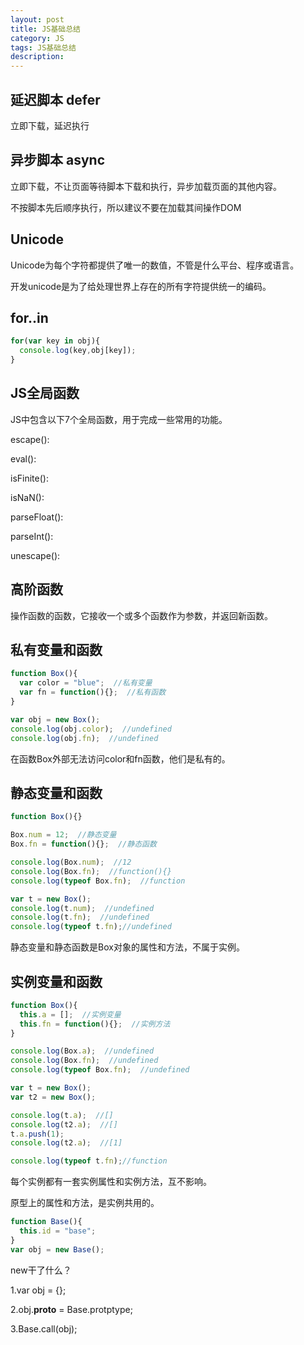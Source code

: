 ```yaml
---
layout: post
title: JS基础总结
category: JS
tags: JS基础总结
description: 
---
```


## 延迟脚本 defer
立即下载，延迟执行

## 异步脚本 async
立即下载，不让页面等待脚本下载和执行，异步加载页面的其他内容。

不按脚本先后顺序执行，所以建议不要在加载其间操作DOM

## Unicode
Unicode为每个字符都提供了唯一的数值，不管是什么平台、程序或语言。

开发unicode是为了给处理世界上存在的所有字符提供统一的编码。

## for..in
```js
for(var key in obj){
  console.log(key,obj[key]);
}
```

## JS全局函数
JS中包含以下7个全局函数，用于完成一些常用的功能。

escape():

eval():

isFinite():

isNaN():

parseFloat():

parseInt():

unescape():

## 高阶函数
操作函数的函数，它接收一个或多个函数作为参数，并返回新函数。

## 私有变量和函数
```js
function Box(){
  var color = "blue";  //私有变量
  var fn = function(){};  //私有函数
}

var obj = new Box();
console.log(obj.color);  //undefined
console.log(obj.fn);  //undefined

```
在函数Box外部无法访问color和fn函数，他们是私有的。

## 静态变量和函数
```js
function Box(){}

Box.num = 12;  //静态变量
Box.fn = function(){};  //静态函数

console.log(Box.num);  //12
console.log(Box.fn);  //function(){}
console.log(typeof Box.fn);  //function

var t = new Box();
console.log(t.num);  //undefined
console.log(t.fn);  //undefined
console.log(typeof t.fn);//undefined

```
静态变量和静态函数是Box对象的属性和方法，不属于实例。

## 实例变量和函数
```js
function Box(){
  this.a = [];  //实例变量
  this.fn = function(){};  //实例方法
}

console.log(Box.a);  //undefined
console.log(Box.fn);  //undefined
console.log(typeof Box.fn);  //undefined

var t = new Box();
var t2 = new Box();

console.log(t.a);  //[]
console.log(t2.a);  //[]
t.a.push(1);
console.log(t2.a);  //[1]

console.log(typeof t.fn);//function
```
每个实例都有一套实例属性和实例方法，互不影响。

原型上的属性和方法，是实例共用的。

```js
function Base(){
  this.id = "base";
}
var obj = new Base();
```

new干了什么？

1.var obj = {};

2.obj.__proto__ = Base.protptype;

3.Base.call(obj);

